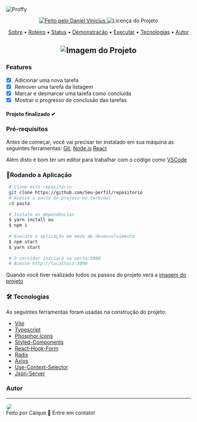 <img alt="Proffy" src="./github/banner.png">

<p align="center">
  <a href="https://github.com/Daniel-Vinicius">
    <img alt="Feito pelo Daniel Vinícius" src="https://img.shields.io/badge/FEITO%   20POR-DANIEL%20VIN%C3%8DCIUS-green">
  </a>
  <img alt="Licença do Projeto" src="https://img.shields.io/badge/LICENSE-MIT-green"/>
<p>


<p align="center">
 <a href="#computer-sobre">Sobre</a> •
 <a href="#memo-roteiro">Roteiro</a> •
 <a href="#triangular_ruler-status-do-projeto">Status</a> •
 <a href="#movie_camera-demonstração">Demonstração</a> •
 <a href="#dvd-executar-o-projeto">Executar</a> •
 <a href="#hammer-tecnologias">Tecnologias</a> •
 <a href="#boy-autor">Autor</a> 
</p>

<h2 align="center"><img alt="Imagem do Projeto" id="imagem" title="#Projeto"
 src="Onde está sua imagem" /> 
</h2>

### Features 
- [x] Adicionar uma nova tarefa
- [x] Remover uma tarefa da listagem
- [x] Marcar e desmarcar uma tarefa como concluída
- [x] Mostrar o progresso de conclusão das tarefas

<h4  align="left">
Projeto finalizado ✔
</h4>

###  Pré-requisitos<a id="pre-requisitos"></a>

Antes de começar, você vai precisar ter instalado em sua máquina as seguintes ferramentas:
 [Git](https://git-scm.com/),
 [Node.js](https://nodejs.org/pt-br/)
 [React](https://reactjs.org/)
 
 Além disto é bom ter um editor para trabalhar com o código como [VSCode](https://code.visualstudio.com/)
 
   ### 🎲Rodando a Aplicação<a id="rodando"></a>
   
   
````bash 
 # Clone este repositório
 git clone https://github.com/Seu-perfil/repositorio 
 # Acesse a pasta do projeto no terminal
 cd pasta
 
 # Instale as dependências
 $ yarn install ou
 $ npm i 
 
 # Execute a aplicação em modo de desenvolvimento
 $ npm start 
 $ yarn start
 
 # O servidor iniciará na porta:3000
 # Acesse http://localhost:3000
 ````
<p> Quando você tiver realizado todos os passos do projeto verá a  <a href="#imagem" >imagem do projeto</a> </p>

### 🛠 Tecnologias<a id="tecnologias"></a>
 As seguintes ferramentas foram usadas na construção do projeto:
 
  - [Vite](https://vitejs.dev/) 
  - [Typescript](https://www.typescriptlang.org/)
  - [Phosphor Icons](https://phosphoricons.com/)
  - [Styled-Components](https://styled-components.com/) 
  - [React-Hook-Form](https://react-hook-form.com/) 
  - [Radix](https://www.radix-ui.com/docs/primitives/components/dialog) 
  - [Axios](https://axios-http.com/ptbr/docs/intro)
  - [Use-Context-Selector](https://github.com/dai-shi/use-context-selector)
  - [Json-Server](https://github.com/typicode/json-server)
  ### Autor <a id="autor"> </a>

---
<a href="https://github.com/CaiquePrado" style="text-decoration: none;">
<img style="border-radius: 50%;" src="url-de-alguma-imagem-por-exemplo-do-github"/>

<br />
<span> Feito por Caique 👋 Entre em contato! </span> 
</a> 

